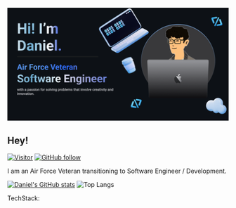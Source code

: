 ![Daniel Banner Image](./github-banner.png)

## Hey! 

[![Visitor](https://visitor-badge.laobi.icu/badge?page_id=dp1p)](https://github.com/dp1p)
[![GitHub follow](https://img.shields.io/github/followers/dp1p.svg?style=social&label=Follow%20Me)](https://github.com/dp1p?tab=followers)

I am an Air Force Veteran transitioning to Software Engineer / Development. 

[![Daniel's GitHub stats](https://github-readme-stats.vercel.app/api?username=dp1p)](https://github.com/dp1p/github-readme-stats) 
![Top Langs](https://github-readme-stats.vercel.app/api/top-langs/?username=dp1p&size_weight=0.5&count_weight=0.5)

TechStack:

<!--
**dp1p/dp1p** is a ✨ _special_ ✨ repository because its `README.md` (this file) appears on your GitHub profile.

Here are some ideas to get you started:

- 🔭 I’m currently working on ...
- 🌱 I’m currently learning ...
- 👯 I’m looking to collaborate on ...
- 🤔 I’m looking for help with ...
- 💬 Ask me about ...
- 📫 How to reach me: ...
- 😄 Pronouns: ...
- ⚡ Fun fact: ...
-->
